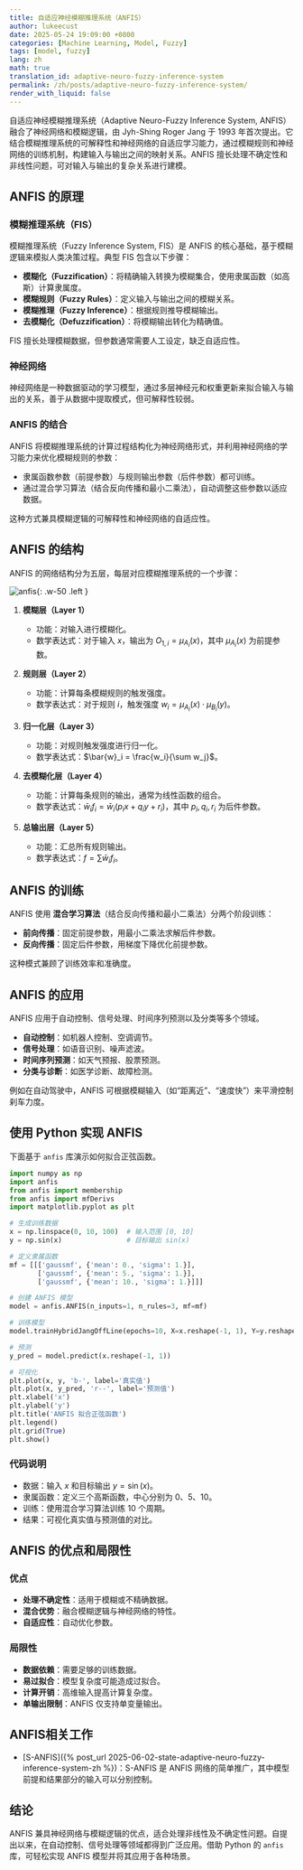 ```yaml
---
title: 自适应神经模糊推理系统（ANFIS）
author: lukeecust
date: 2025-05-24 19:09:00 +0800
categories: [Machine Learning, Model, Fuzzy]
tags: [model, fuzzy]
lang: zh
math: true
translation_id: adaptive-neuro-fuzzy-inference-system
permalink: /zh/posts/adaptive-neuro-fuzzy-inference-system/
render_with_liquid: false
---
```


自适应神经模糊推理系统（Adaptive Neuro-Fuzzy Inference System, ANFIS）融合了神经网络和模糊逻辑，由 Jyh-Shing Roger Jang 于 1993 年首次提出。它结合模糊推理系统的可解释性和神经网络的自适应学习能力，通过模糊规则和神经网络的训练机制，构建输入与输出之间的映射关系。ANFIS 擅长处理不确定性和非线性问题，可对输入与输出的复杂关系进行建模。

## ANFIS 的原理

### 模糊推理系统（FIS）

模糊推理系统（Fuzzy Inference System, FIS）是 ANFIS 的核心基础，基于模糊逻辑来模拟人类决策过程。典型 FIS 包含以下步骤：

- **模糊化（Fuzzification）**：将精确输入转换为模糊集合，使用隶属函数（如高斯）计算隶属度。  
- **模糊规则（Fuzzy Rules）**：定义输入与输出之间的模糊关系。  
- **模糊推理（Fuzzy Inference）**：根据规则推导模糊输出。  
- **去模糊化（Defuzzification）**：将模糊输出转化为精确值。

FIS 擅长处理模糊数据，但参数通常需要人工设定，缺乏自适应性。

### 神经网络

神经网络是一种数据驱动的学习模型，通过多层神经元和权重更新来拟合输入与输出的关系，善于从数据中提取模式，但可解释性较弱。

### ANFIS 的结合

ANFIS 将模糊推理系统的计算过程结构化为神经网络形式，并利用神经网络的学习能力来优化模糊规则的参数：

- 隶属函数参数（前提参数）与规则输出参数（后件参数）都可训练。  
- 通过混合学习算法（结合反向传播和最小二乘法），自动调整这些参数以适应数据。

这种方式兼具模糊逻辑的可解释性和神经网络的自适应性。

## ANFIS 的结构

ANFIS 的网络结构分为五层，每层对应模糊推理系统的一个步骤：

![anfis](/assets/images/2025-05-24-adaptive-neuro-fuzzy-inference-system/anfis_architecture.png){: .w-50 .left }

1. **模糊层（Layer 1）**  
   - 功能：对输入进行模糊化。  
   - 数学表达式：对于输入 $x$，输出为 $O_{1,i} = \mu_{A_i}(x)$，其中 $\mu_{A_i}(x)$ 为前提参数。  

2. **规则层（Layer 2）**  
   - 功能：计算每条模糊规则的触发强度。  
   - 数学表达式：对于规则 $i$，触发强度 $w_i = \mu_{A_i}(x) \cdot \mu_{B_i}(y)$。  

3. **归一化层（Layer 3）**  
   - 功能：对规则触发强度进行归一化。  
   - 数学表达式：$\bar{w}_i = \frac{w_i}{\sum w_j}$。  

4. **去模糊化层（Layer 4）**  
   - 功能：计算每条规则的输出，通常为线性函数的组合。  
   - 数学表达式：$\bar{w}_i f_i = \bar{w}_i (p_i x + q_i y + r_i)$，其中 $p_i, q_i, r_i$ 为后件参数。  

5. **总输出层（Layer 5）**  
   - 功能：汇总所有规则输出。  
   - 数学表达式：$f = \sum \bar{w}_i f_i$。

## ANFIS 的训练

ANFIS 使用 **混合学习算法**（结合反向传播和最小二乘法）分两个阶段训练：

- **前向传播**：固定前提参数，用最小二乘法求解后件参数。  
- **反向传播**：固定后件参数，用梯度下降优化前提参数。

这种模式兼顾了训练效率和准确度。

## ANFIS 的应用

ANFIS 应用于自动控制、信号处理、时间序列预测以及分类等多个领域。

- **自动控制**：如机器人控制、空调调节。  
- **信号处理**：如语音识别、噪声滤波。  
- **时间序列预测**：如天气预报、股票预测。  
- **分类与诊断**：如医学诊断、故障检测。

例如在自动驾驶中，ANFIS 可根据模糊输入（如“距离近”、“速度快”）来平滑控制刹车力度。

## 使用 Python 实现 ANFIS

下面基于 `anfis` 库演示如何拟合正弦函数。

```python
import numpy as np
import anfis
from anfis import membership
from anfis import mfDerivs
import matplotlib.pyplot as plt

# 生成训练数据
x = np.linspace(0, 10, 100)  # 输入范围 [0, 10]
y = np.sin(x)                # 目标输出 sin(x)

# 定义隶属函数
mf = [[['gaussmf', {'mean': 0., 'sigma': 1.}],
       ['gaussmf', {'mean': 5., 'sigma': 1.}],
       ['gaussmf', {'mean': 10., 'sigma': 1.}]]]

# 创建 ANFIS 模型
model = anfis.ANFIS(n_inputs=1, n_rules=3, mf=mf)

# 训练模型
model.trainHybridJangOffLine(epochs=10, X=x.reshape(-1, 1), Y=y.reshape(-1, 1))

# 预测
y_pred = model.predict(x.reshape(-1, 1))

# 可视化
plt.plot(x, y, 'b-', label='真实值')
plt.plot(x, y_pred, 'r--', label='预测值')
plt.xlabel('x')
plt.ylabel('y')
plt.title('ANFIS 拟合正弦函数')
plt.legend()
plt.grid(True)
plt.show()
```

### 代码说明

- 数据：输入 $x$ 和目标输出 $y = \sin(x)$。  
- 隶属函数：定义三个高斯函数，中心分别为 0、5、10。  
- 训练：使用混合学习算法训练 10 个周期。  
- 结果：可视化真实值与预测值的对比。

## ANFIS 的优点和局限性

### 优点

- **处理不确定性**：适用于模糊或不精确数据。  
- **混合优势**：融合模糊逻辑与神经网络的特性。  
- **自适应性**：自动优化参数。

### 局限性

- **数据依赖**：需要足够的训练数据。  
- **易过拟合**：模型复杂度可能造成过拟合。  
- **计算开销**：高维输入提高计算复杂度。  
- **单输出限制**：ANFIS 仅支持单变量输出。


## ANFIS相关工作
- [S-ANFIS]({% post_url 2025-06-02-state-adaptive-neuro-fuzzy-inference-system-zh %})：S-ANFIS 是 ANFIS 网络的简单推广，其中模型前提和结果部分的输入可以分别控制。


## 结论

ANFIS 兼具神经网络与模糊逻辑的优点，适合处理非线性及不确定性问题。自提出以来，在自动控制、信号处理等领域都得到广泛应用。借助 Python 的 `anfis` 库，可轻松实现 ANFIS 模型并将其应用于各种场景。
